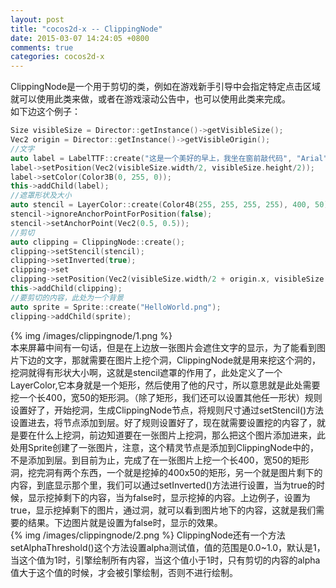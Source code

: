 ```yaml
---
layout: post
title: "cocos2d-x -- ClippingNode"
date: 2015-03-07 14:24:05 +0800
comments: true
categories: cocos2d-x
---
```

ClippingNode是一个用于剪切的类，例如在游戏新手引导中会指定特定点击区域就可以使用此类来做，或者在游戏滚动公告中，也可以使用此类来完成。    
如下边这个例子：
```cpp
Size visibleSize = Director::getInstance()->getVisibleSize();
Vec2 origin = Director::getInstance()->getVisibleOrigin();
//文字
auto label = LabelTTF::create("这是一个美好的早上，我坐在窗前敲代码", "Arial", 20);
label->setPosition(Vec2(visibleSize.width/2, visibleSize.height/2));
label->setColor(Color3B(0, 255, 0));
this->addChild(label);
//遮罩形状及大小
auto stencil = LayerColor::create(Color4B(255, 255, 255, 255), 400, 50);
stencil->ignoreAnchorPointForPosition(false);
stencil->setAnchorPoint(Vec2(0.5, 0.5));
//剪切
auto clipping = ClippingNode::create();
clipping->setStencil(stencil);
clipping->setInverted(true);
clipping->set
clipping->setPosition(Vec2(visibleSize.width/2 + origin.x, visibleSize.height/2 + origin.y));
this->addChild(clipping);
//要剪切的内容，此处为一个背景
auto sprite = Sprite::create("HelloWorld.png");
clipping->addChild(sprite);
```
<!--more-->
{% img  /images/clippingnode/1.png %}    
本来屏幕中间有一句话，但是在上边放一张图片会遮住文字的显示，为了能看到图片下边的文字，那就需要在图片上挖个洞，ClippingNode就是用来挖这个洞的，挖洞就得有形状大小啊，这就是stencil遮罩的作用了，此处定义了一个LayerColor,它本身就是一个矩形，然后使用了他的尺寸，所以意思就是此处需要挖一个长400，宽50的矩形洞。（除了矩形，我们还可以设置其他任一形状）规则设置好了，开始挖洞，生成ClippingNode节点，将规则尺寸通过setStencil()方法设置进去，将节点添加到层。好了规则设置好了，现在就需要设置挖的内容了，就是要在什么上挖洞，前边知道要在一张图片上挖洞，那么把这个图片添加进来，此处用Sprite创建了一张图片，注意，这个精灵节点是添加到ClippingNode中的，不是添加到层。到目前为止，完成了在一张图片上挖一个长400，宽50的矩形洞，挖完洞有两个东西，一个就是挖掉的400x50的矩形，另一个就是图片剩下的内容，到底显示那个里，我们可以通过setInverted()方法进行设置，当为true的时候，显示挖掉剩下的内容，当为false时，显示挖掉的内容。上边例子，设置为true，显示挖掉剩下的图片，通过洞，就可以看到图片地下的内容，这就是我们需要的结果。下边图片就是设置为false时，显示的效果。   
 {% img  /images/clippingnode/2.png %} 
 ClippingNode还有一个方法setAlphaThreshold()这个方法设置alpha测试值，值的范围是0.0~1.0，默认是1，当这个值为1时，引擎绘制所有内容，当这个值小于1时，只有剪切的内容的alpha值大于这个值的时候，才会被引擎绘制，否则不进行绘制。